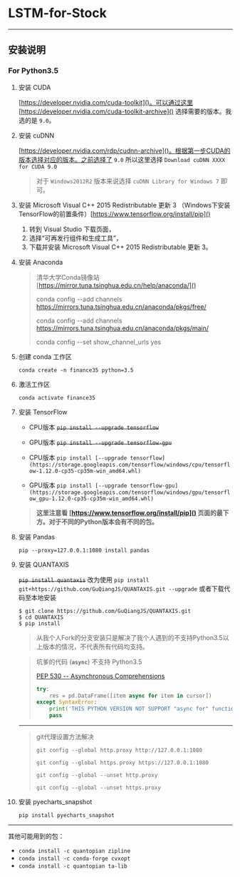 # LSTM-for-Stock

---

## 安装说明

### For Python3.5

1. 安装 CUDA

    [https://developer.nvidia.com/cuda-toolkit]()。可以通过这里 [https://developer.nvidia.com/cuda-toolkit-archive]() 选择需要的版本。我选的是 `9.0`。

2. 安装 cuDNN

    [https://developer.nvidia.com/rdp/cudnn-archive]()。根据第一步CUDA的版本选择对应的版本。之前选择了 `9.0` 所以这里选择 `Download cuDNN XXXX for CUDA 9.0`
    > 对于 `Windows2012R2` 版本来说选择 `cuDNN Library for Windows 7` 即可。

3. 安装  Microsoft Visual C++ 2015 Redistributable 更新 3 （Windows下安装TensorFlow的前置条件）[https://www.tensorflow.org/install/pip]()

   1.  转到 Visual Studio 下载页面，
   2.  选择“可再发行组件和生成工具”，
   3.  下载并安装 Microsoft Visual C++ 2015 Redistributable 更新 3。

4. 安装 Anaconda

    > 清华大学Conda镜像站 [https://mirror.tuna.tsinghua.edu.cn/help/anaconda/]()
    > 
    > conda config --add channels https://mirrors.tuna.tsinghua.edu.cn/anaconda/pkgs/free/
    > 
    > conda config --add channels https://mirrors.tuna.tsinghua.edu.cn/anaconda/pkgs/main/
    > 
    > conda config --set show_channel_urls yes

4. 创建 conda 工作区

    `conda create -n finance35 python=3.5`

5. 激活工作区

    `conda activate finance35`

6. 安装 TensorFlow

    * CPU版本 ~~`pip install --upgrade tensorflow`~~

    * GPU版本 ~~`pip install --upgrade tensorflow-gpu`~~

    * CPU版本 `pip install [--upgrade tensorflow](https://storage.googleapis.com/tensorflow/windows/cpu/tensorflow-1.12.0-cp35-cp35m-win_amd64.whl)`

    * GPU版本 `pip install [--upgrade tensorflow-gpu](https://storage.googleapis.com/tensorflow/windows/gpu/tensorflow_gpu-1.12.0-cp35-cp35m-win_amd64.whl)`

    > **这里注意看 [https://www.tensorflow.org/install/pip]() 页面的最下方。对于不同的Python版本会有不同的包。**

7. 安装 Pandas

    `pip --proxy=127.0.0.1:1080 install pandas`

8. 安装 QUANTAXIS

    ~~`pip install quantaxis`~~ 改为使用 `pip install git+https://github.com/GuQiangJS/QUANTAXIS.git --upgrade` 或者下载代码至本地安装

    ```
    $ git clone https://github.com/GuQiangJS/QUANTAXIS.git
    $ cd QUANTAXIS
    $ pip install
    ```

    > 从我个人Fork的分支安装只是解决了我个人遇到的不支持Python3.5以上版本的情况，不代表所有代码均支持。

    > 坑爹的代码 (**`async`**) 不支持 Python3.5
    >
    > [PEP 530 -- Asynchronous Comprehensions](https://www.python.org/dev/peps/pep-0530/)
    >
    > ```python
    > try:
    >     res = pd.DataFrame([item async for item in cursor])
    > except SyntaxError:
    >     print('THIS PYTHON VERSION NOT SUPPORT "async for" function')
    >     pass
    > ```

    ---

    > git代理设置方法解决
    >
    > `git config --global http.proxy http://127.0.0.1:1080`
    >
    > `git config --global https.proxy https://127.0.0.1:1080`
    >
    > `git config --global --unset http.proxy`
    >
    > `git config --global --unset https.proxy`

9. 安装 pyecharts_snapshot

    `pip install pyecharts_snapshot`
---

其他可能用到的包：

* `conda install -c quantopian zipline`
* `conda install -c conda-forge cvxopt`
* `conda install -c quantopian ta-lib`